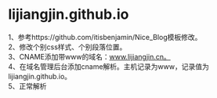 # lijiangjin.github.io

1、参考https://github.com/itisbenjamin/Nice_Blog模板修改。  
2、修改个别css样式、个别段落位置。  
3、CNAME添加带www的域名：www.lijiangjin.cn。  
4、在域名管理后台添加cname解析。主机记录为www，记录值为lijiangjin.github.io。  
5、正常解析  